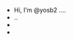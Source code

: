 - Hi, I’m @yosb2 ....
- ..
- 
- 

<!---
yosb2/yosb2 is a ✨ special ✨ repository because its `README.md` (this file) appears on your GitHub profile.
You can click the Preview link to take a look at your changes.
--->
